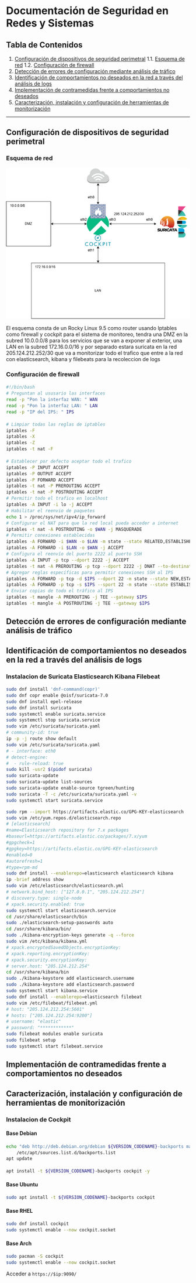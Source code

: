 # Documentación de Seguridad en Redes y Sistemas

## Tabla de Contenidos
1. [Configuración de dispositivos de seguridad perimetral](#configuracion-de-dispositivos-de-seguridad-perimetral)
   1.1. [Esquema de red](#esquema-de-red)
   1.2. [Configuración de firewall](#configuracion-de-firewall)
2. [Detección de errores de configuración mediante análisis de tráfico](#deteccion-de-errores-de-configuracion-mediante-analisis-de-trafico)
3. [Identificación de comportamientos no deseados en la red a través del análisis de logs](#identificacion-de-comportamientos-no-deseados-en-la-red-a-traves-del-analisis-de-logs)
4. [Implementación de contramedidas frente a comportamientos no deseados](#implementacion-de-contramedidas-frente-a-comportamientos-no-deseados)
5. [Caracterización, instalación y configuración de herramientas de monitorización](#caracterizacion-instalacion-y-configuracion-de-herramientas-de-monitorizacion)

---

## Configuración de dispositivos de seguridad perimetral

### Esquema de red
![Esquema](img/bastionado.png)

El esquema consta de un Rocky Linux 9.5 como router usando Iptables como firewall y cockpit para el sistema de monitoreo, tendra una DMZ en la subred 10.0.0.0/8 para los servicios que se van a exponer al exterior, una LAN en la subred 172.16.0.0/16 y por separado estara suricata en la red 205.124.212.252/30 que va a monitorizar todo el trafico que entre a la red con elasticsearch, kibana y filebeats para la recoleccion de logs
### Configuración de firewall
```bash
#!/bin/bash
# Preguntan al ususario las interfaces
read -p "Pon la interfaz WAN: " WAN
read -p "Pon la interfaz LAN: " LAN
read -p "IP del IPS: " IPS

# Limpiar todas las reglas de iptables
iptables -F
iptables -X
iptables -Z
iptables -t nat -F

# Establecer por defecto aceptar todo el trafico
iptables -P INPUT ACCEPT
iptables -P OUTPUT ACCEPT
iptables -P FORWARD ACCEPT
iptables -t nat -P PREROUTING ACCEPT
iptables -t nat -P POSTROUTING ACCEPT
# Permitir todo el trafico en localhost
iptables -A INPUT -i lo -j ACCEPT
# Habilitar el reenvio de paquetes
echo 1 > /proc/sys/net/ipv4/ip_forward
# Configurar el NAT para que la red local pueda acceder a internet
iptables -t nat -A POSTROUTING -o $WAN -j MASQUERADE
# Permitir conexiones establecidas
iptables -A FORWARD -i $WAN -o $LAN -m state --state RELATED,ESTABLISHED -j ACCEPT
iptables -A FORWARD -i $LAN -o $WAN -j ACCEPT
# Configura el reenvío del puerto 2222 al puerto SSH
iptables -A INPUT -p tcp --dport 2222 -j ACCEPT
iptables -t nat -A PREROUTING -p tcp --dport 2222 -j DNAT --to-destination $IPS:22
# Agregar reglas específicas para permitir conexiones SSH al IPS
iptables -A FORWARD -p tcp -d $IPS --dport 22 -m state --state NEW,ESTABLISHED,RELATED -j ACCEPT
iptables -A FORWARD -p tcp -s $IPS --sport 22 -m state --state ESTABLISHED -j ACCEPT
# Enviar copias de todo el tráfico al IPS
iptables -t mangle -A PREROUTING -j TEE --gateway $IPS
iptables -t mangle -A POSTROUTING -j TEE --gateway $IPS
```

## Detección de errores de configuración mediante análisis de tráfico
<!-- Métodos y herramientas para identificar errores de configuración analizando el tráfico de red. -->

## Identificación de comportamientos no deseados en la red a través del análisis de logs

### Instalacion de Suricata Elasticsearch Kibana Filebeat
```bash
sudo dnf install 'dnf-command(copr)'
sudo dnf copr enable @oisf/suricata-7.0
sudo dnf install epel-release
sudo dnf install suricata
sudo systemctl enable suricata.service
sudo systemctl stop suricata.service
sudo vim /etc/suricata/suricata.yaml
# community-id: true
ip -p -j route show default
sudo vim /etc/suricata/suricata.yaml
# - interface: eth0
# detect-engine:
#  - rule-reload: true
sudo kill -usr2 $(pidof suricata)
sudo suricata-update
sudo suricata-update list-sources
sudo suricata-update enable-source tgreen/hunting
sudo suricata -T -c /etc/suricata/suricata.yaml -v
sudo systemctl start suricata.service
```

```bash
sudo rpm --import https://artifacts.elastic.co/GPG-KEY-elasticsearch
sudo vim /etc/yum.repos.d/elasticsearch.repo
# [elasticsearch]
#name=Elasticsearch repository for 7.x packages
#baseurl=https://artifacts.elastic.co/packages/7.x/yum
#gpgcheck=1
#gpgkey=https://artifacts.elastic.co/GPG-KEY-elasticsearch
#enabled=0
#autorefresh=1
#type=rpm-md
sudo dnf install --enablerepo=elasticsearch elasticsearch kibana
ip -brief address show
sudo vim /etc/elasticsearch/elasticsearch.yml
# network.bind_host: ["127.0.0.1", "205.124.212.254"]
# discovery.type: single-node
# xpack.security.enabled: true
sudo systemctl start elasticsearch.service
cd /usr/share/elasticsearch/bin
sudo ./elasticsearch-setup-passwords auto
cd /usr/share/kibana/bin/
sudo ./kibana-encryption-keys generate -q --force
sudo vim /etc/kibana/kibana.yml
# xpack.encryptedSavedObjects.encryptionKey: 
# xpack.reporting.encryptionKey: 
# xpack.security.encryptionKey: 
# server.host: "205.124.212.254"
cd /usr/share/kibana/bin
sudo ./kibana-keystore add elasticsearch.username
sudo ./kibana-keystore add elasticsearch.password
sudo systemctl start kibana.service
sudo dnf install --enablerepo=elasticsearch filebeat
sudo vim /etc/filebeat/filebeat.yml
# host: "205.124.212.254:5601"
# hosts: ["205.124.212.254:9200"]
# username: "elastic"
# password: "************"
sudo filebeat modules enable suricata
sudo filebeat setup
sudo systemctl start filebeat.service
```

<!-- Procedimientos para analizar logs y detectar actividades sospechosas o no deseadas. -->

## Implementación de contramedidas frente a comportamientos no deseados
<!-- Estrategias y técnicas para mitigar comportamientos no deseados en la red. -->

## Caracterización, instalación y configuración de herramientas de monitorización
### Instalacion de Cockpit
#### Base Debian
```bash
echo "deb http://deb.debian.org/debian ${VERSION_CODENAME}-backports main" > \
    /etc/apt/sources.list.d/backports.list
apt update

apt install -t ${VERSION_CODENAME}-backports cockpit -y
```

#### Base Ubuntu
```bash
sudo apt install -t ${VERSION_CODENAME}-backports cockpit
```

#### Base RHEL

```bash
sudo dnf install cockpit
sudo systemctl enable --now cockpit.socket
```

#### Base Arch

```bash
sudo pacman -S cockpit
sudo systemctl enable --now cockpit.socket
```

Acceder a `https://$ip:9090/`